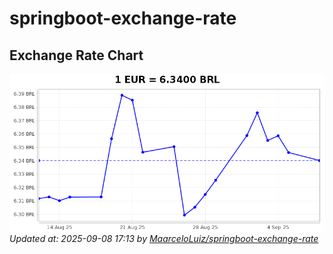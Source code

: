 # springboot-exchange-rate

<!-- EXCHANGE-RATE-START -->
## Exchange Rate Chart

![Exchange Rate Chart](charts/chart.png)*Updated at: 2025-09-08 17:13 by [MaarceloLuiz/springboot-exchange-rate](https://github.com/MaarceloLuiz/springboot-exchange-rate)*


<!-- EXCHANGE-RATE-END -->